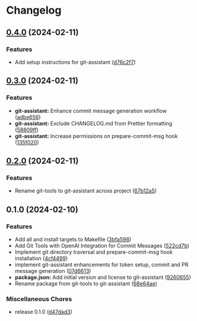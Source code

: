 # Changelog

## [0.4.0](https://github.com/JonDotsoy/commands-help/compare/git-assistant-v0.3.0...git-assistant-v0.4.0) (2024-02-11)


### Features

* Add setup instructions for git-assistant ([d76c2f7](https://github.com/JonDotsoy/commands-help/commit/d76c2f7fedf9ab229f9f87b153c14fb069b804fc))

## [0.3.0](https://github.com/JonDotsoy/commands-help/compare/git-assistant-v0.2.0...git-assistant-v0.3.0) (2024-02-11)


### Features

* **git-assistant:** Enhance commit message generation workflow ([adbe656](https://github.com/JonDotsoy/commands-help/commit/adbe656be275d10b09d185b4df83e0cee8c23d2d))
* **git-assistant:** Exclude CHANGELOG.md from Prettier formatting ([58809ff](https://github.com/JonDotsoy/commands-help/commit/58809ff67700ef35506dd8488db7af0f63c2f580))
* **git-assistant:** Increase permissions on prepare-commit-msg hook ([135f020](https://github.com/JonDotsoy/commands-help/commit/135f020f99c8372e67f8c51a11a0d6fdb65b0721))

## [0.2.0](https://github.com/JonDotsoy/commands-help/compare/git-assistant-v0.1.0...git-assistant-v0.2.0) (2024-02-11)


### Features

* Rename git-tools to git-assistant across project ([67b12a5](https://github.com/JonDotsoy/commands-help/commit/67b12a508327eeeb22ce3180fa67e19a98e78686))

## 0.1.0 (2024-02-10)


### Features

* Add all and install targets to Makefile ([3bfa598](https://github.com/JonDotsoy/commands-help/commit/3bfa598a8cc783628433289ae21e998be8729a8b))
* Add Git Tools with OpenAI Integration for Commit Messages ([522cd7b](https://github.com/JonDotsoy/commands-help/commit/522cd7b70338550afc3ed8a8eaf728d39050a341))
* Implement git directory traversal and prepare-commit-msg hook installation ([4cf4499](https://github.com/JonDotsoy/commands-help/commit/4cf4499b4f390464cbba88a41e20066e47e40232))
* implement git-assistant enhancements for token setup, commit and PR message generation ([07d6613](https://github.com/JonDotsoy/commands-help/commit/07d66133e5ff0d67caf4959b3f28e0487f383eaf))
* **package.json:** Add initial version and license to git-assistant ([9260655](https://github.com/JonDotsoy/commands-help/commit/9260655815835feba1130ff8a0057690c9665d7f))
* Rename package from git-tools to git-assistant ([68e64ae](https://github.com/JonDotsoy/commands-help/commit/68e64aedbece76b6dd248854b041c6ba6de3fffa))


### Miscellaneous Chores

* release 0.1.0 ([d47dad3](https://github.com/JonDotsoy/commands-help/commit/d47dad3611c8a2b868c34d8c35f29cbfa096bdd7))
